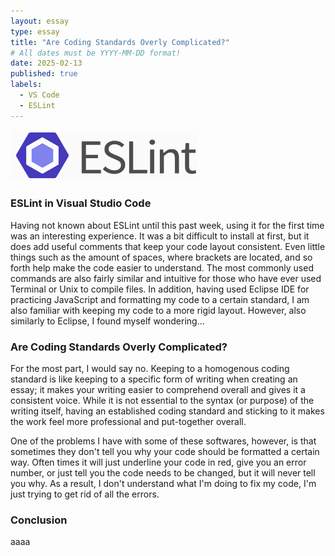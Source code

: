 ```yaml
---
layout: essay
type: essay
title: "Are Coding Standards Overly Complicated?"
# All dates must be YYYY-MM-DD format!
date: 2025-02-13
published: true
labels:
  - VS Code
  - ESLint
---
```


<img width="300px" class="rounded float-end pe-4" src="../img/cotton/eslint.png">

### ESLint in Visual Studio Code
Having not known about ESLint until this past week, using it for the first time was an interesting experience. It was a bit difficult to install at first, but it does add useful comments that keep your code layout consistent. Even little things such as the amount of spaces, where brackets are located, and so forth help make the code easier to understand. The most commonly used commands are also fairly similar and intuitive for those who have ever used Terminal or Unix to compile files. In addition, having used Eclipse IDE for practicing JavaScript and formatting my code to a certain standard, I am also familiar with keeping my code to a more rigid layout. However, also similarly to Eclipse, I found myself wondering...

### Are Coding Standards Overly Complicated?
For the most part, I would say no. Keeping to a homogenous coding standard is like keeping to a specific form of writing when creating an essay; it makes your writing easier to comprehend overall and gives it a consistent voice. While it is not essential to the syntax (or purpose) of the writing itself, having an established coding standard and sticking to it makes the work feel more professional and put-together overall.

One of the problems I have with some of these softwares, however, is that sometimes they don't tell you why your code should be formatted a certain way. Often times it will just underline your code in red, give you an error number, or just tell you the code needs to be changed, but it will never tell you why. As a result, I don't understand what I'm doing to fix my code, I'm just trying to get rid of all the errors.

### Conclusion
aaaa
